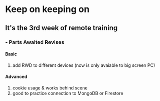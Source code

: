 # Keep on keeping on

## It's the 3rd week of remote training

### - Parts Awaited Revises

#### Basic

1. add RWD to different devices (now is only avaiable to big screen PC)

#### Advanced

1. cookie usage & works behind scene
2. good to practice connection to MongoDB or Firestore
